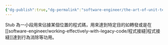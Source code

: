```yaml
---
{"dg-publish":true,"dg-permalink":"software-engineer/the-art-of-unit-testing/stub","permalink":"/software-engineer/the-art-of-unit-testing/stub/","title":"stub"}
---
```


<!-- # 筆記本體 -->
Stub 為一小段用來佔據某個位置的程式碼，用來達到特定目的如轉發或是在[[software-engineer/working-effectively-with-legacy-code/程式接縫\|程式接縫]]達到行為消除等功用。
<!-- 
## 延伸問題
## See Also

## References
-->